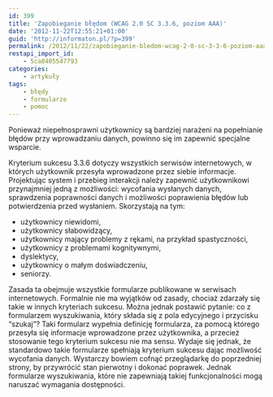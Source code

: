 ```yaml
---
id: 399
title: 'Zapobieganie błędom (WCAG 2.0 SC 3.3.6, poziom AAA)'
date: '2012-11-22T12:55:21+01:00'
guid: 'http://informaton.pl/?p=399'
permalink: /2012/11/22/zapobieganie-bledom-wcag-2-0-sc-3-3-6-poziom-aaa/
restapi_import_id:
    - 5ca8405547793
categories:
    - artykuły
tags:
    - błędy
    - formularze
    - pomoc
---
```


Ponieważ niepełnosprawni użytkownicy są bardziej narażeni na popełnianie błędów przy wprowadzaniu danych, powinno się im zapewnić specjalne wsparcie.

Kryterium sukcesu 3.3.6 dotyczy wszystkich serwisów internetowych, w których użytkownik przesyła wprowadzone przez siebie informacje. Projektując system i przebieg interakcji należy zapewnić użytkownikowi przynajmniej jedną z możliwości: wycofania wysłanych danych, sprawdzenia poprawności danych i możliwości poprawienia błędów lub potwierdzenia przed wysłaniem. Skorzystają na tym:

- użytkownicy niewidomi,
- użytkownicy słabowidzący,
- użytkownicy mający problemy z rękami, na przykład spastyczności,
- użytkownicy z problemami kognitywnymi,
- dyslektycy,
- użytkownicy o małym doświadczeniu,
- seniorzy.

Zasada ta obejmuje wszystkie formularze publikowane w serwisach internetowych. Formalnie nie ma wyjątków od zasady, chociaż zdarzały się takie w innych kryteriach sukcesu. Można jednak postawić pytanie: co z formularzem wyszukiwania, który składa się z pola edycyjnego i przycisku “szukaj”? Taki formularz wypełnia definicję formularza, za pomocą którego przesyła się informacje wprowadzone przez użytkownika, a przecież stosowanie tego kryterium sukcesu nie ma sensu. Wydaje się jednak, że standardowo takie formularze spełniają kryterium sukcesu dając możliwość wycofania danych. Wystarczy bowiem cofnąć przeglądarkę do poprzedniej strony, by przywrócić stan pierwotny i dokonać poprawek. Jednak formularze wyszukiwania, które nie zapewniają takiej funkcjonalności mogą naruszać wymagania dostępności.

